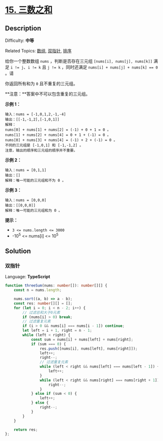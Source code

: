 # [15\. 三数之和](https://leetcode.cn/problems/3sum/)

## Description

Difficulty: **中等**  

Related Topics: [数组](https://leetcode.cn/tag/array/), [双指针](https://leetcode.cn/tag/two-pointers/), [排序](https://leetcode.cn/tag/sorting/)

给你一个整数数组 `nums` ，判断是否存在三元组 `[nums[i], nums[j], nums[k]]` 满足 `i != j`、`i != k` 且 `j != k` ，同时还满足 `nums[i] + nums[j] + nums[k] == 0` 。请

你返回所有和为 `0` 且不重复的三元组。

**注意：**答案中不可以包含重复的三元组。

**示例 1：**

```
输入：nums = [-1,0,1,2,-1,-4]
输出：[[-1,-1,2],[-1,0,1]]
解释：
nums[0] + nums[1] + nums[2] = (-1) + 0 + 1 = 0 。
nums[1] + nums[2] + nums[4] = 0 + 1 + (-1) = 0 。
nums[0] + nums[3] + nums[4] = (-1) + 2 + (-1) = 0 。
不同的三元组是 [-1,0,1] 和 [-1,-1,2] 。
注意，输出的顺序和三元组的顺序并不重要。
```

**示例 2：**

```
输入：nums = [0,1,1]
输出：[]
解释：唯一可能的三元组和不为 0 。
```

**示例 3：**

```
输入：nums = [0,0,0]
输出：[[0,0,0]]
解释：唯一可能的三元组和为 0 。
```

**提示：**

* `3 <= nums.length <= 3000`
* -10<sup>5</sup> <= nums[i] <= 10<sup>5</sup>

## Solution

### 双指针

Language: **TypeScript**

```typescript
function threeSum(nums: number[]): number[][] {
    const n = nums.length;

    nums.sort((a, b) => a - b);
    const res: number[][] = [];
    for (let i = 0; i < n - 2; i++) {
        // 过滤总和大于0元素
        if (nums[i] > 0) break;
        // 过滤重复元素
        if (i > 0 && nums[i] === nums[i - 1]) continue;
        let left = i + 1, right = n - 1;
        while (left < right) {
            const sum = nums[i] + nums[left] + nums[right];
            if (sum === 0) {
                res.push([nums[i], nums[left], nums[right]]);
                left++;
                right--;
                // 过滤重复元素
                while (left < right && nums[left] === nums[left - 1]) {
                    left++;
                }
                while (left < right && nums[right] === nums[right + 1]) {
                    right--;
                }
            } else if (sum < 0) {
                left++;
            } else {
                right--;
            }
        }
    }

    return res;
};
```
